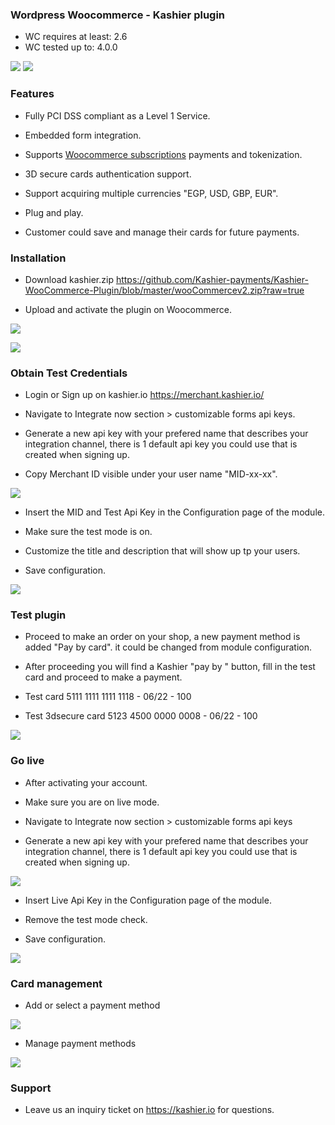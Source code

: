 

### Wordpress Woocommerce  - Kashier plugin

 * WC requires at least: 2.6
 * WC tested up to: 4.0.0

![](https://raw.githubusercontent.com/Kashier-payments/Kashier-WooCommerce-Plugin/master/kashier-logo.png)
![](https://raw.githubusercontent.com/Kashier-payments/Kashier-WooCommerce-Plugin/master/woocommercew-logo.png)

### Features

- Fully PCI DSS compliant as a Level 1 Service.

- Embedded form integration.

- Supports [Woocommerce subscriptions](https://woocommerce.com/products/woocommerce-subscriptions/) payments and tokenization.

- 3D secure cards authentication support.

- Support acquiring multiple currencies "EGP, USD, GBP, EUR".

- Plug and play.

- Customer could save and manage their cards for future payments.



### Installation

- Download kashier.zip https://github.com/Kashier-payments/Kashier-WooCommerce-Plugin/blob/master/wooCommercev2.zip?raw=true

- Upload and activate the plugin on Woocommerce.

![](https://raw.githubusercontent.com/Kashier-payments/Kashier-WooCommerce-Plugin/master/steps/install-1-installPlugin.png)

![](https://raw.githubusercontent.com/Kashier-payments/Kashier-WooCommerce-Plugin/master/steps/install-2-activate.png)

### Obtain Test Credentials

- Login or Sign up on kashier.io https://merchant.kashier.io/

- Navigate to Integrate now section > customizable forms api keys.

- Generate a new api key with your prefered name that describes your integration channel, there is 1 default api key you could use that is created when signing up.

- Copy Merchant ID visible under your user name "MID-xx-xx".

![](https://raw.githubusercontent.com/Kashier-payments/Kashier-WooCommerce-Plugin/master/steps/install-3-obtaintestapikeys.png)

- Insert the MID and Test Api Key in the Configuration page of the module.

- Make sure the test mode is on.

- Customize the title and description that will show up tp your users.

- Save configuration.

![](https://raw.githubusercontent.com/Kashier-payments/Kashier-WooCommerce-Plugin/master/steps/install-4-settings.png)


### Test plugin 

- Proceed to make an order on your shop, a new payment method is added "Pay by card". it could be changed from module configuration.

- After proceeding you will find a Kashier "pay by " button, fill in the test card and proceed to make a payment.

- Test card 5111 1111 1111 1118 - 06/22 - 100

- Test 3dsecure card 5123 4500 0000 0008 - 06/22 - 100

![](https://raw.githubusercontent.com/Kashier-payments/Kashier-WooCommerce-Plugin/master/steps/install-5-pay.png)


### Go live

- After activating your account.

- Make sure you are on live mode.

- Navigate to Integrate now section > customizable forms api keys

- Generate a new api key with your prefered name that describes your integration channel, there is 1 default api key you could use that is created when signing up.

![](https://raw.githubusercontent.com/Kashier-payments/Kashier-WooCommerce-Plugin/master/steps/install-6-Live-api-keys.png)

- Insert Live Api Key in the Configuration page of the module.

- Remove the test mode check.

- Save configuration.

![](https://raw.githubusercontent.com/Kashier-payments/Kashier-WooCommerce-Plugin/master/steps/install-7-live-kashier-n.png)

### Card management

- Add or select a payment method

![](https://raw.githubusercontent.com/Kashier-payments/Kashier-WooCommerce-Plugin/master/steps/install-add-payment-method.png)

- Manage payment methods

![](https://raw.githubusercontent.com/Kashier-payments/Kashier-WooCommerce-Plugin/master/steps/install-manage-methods.png)


### Support

- Leave us an inquiry ticket on https://kashier.io for questions.

